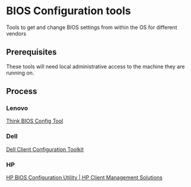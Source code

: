 # BIOS Configuration tools

Tools to get and change BIOS settings from within the OS for different vendors

## Prerequisites

These tools will need local administrative access to the machine they are running on.

## Process

### Lenovo

[Think BIOS Config Tool](https://docs.lenovocdrt.com/#/tbct/tbct_top)

### Dell

[Dell Client Configuration Toolkit](https://www.dell.com/support/kbdoc/en-us/000134806/how-to-install-use-dell-client-configuration-toolkit)

### HP

[HP BIOS Configuration Utility | HP Client Management Solutions](https://ftp.ext.hp.com/pub/caps-softpaq/cmit/HP_BCU.html)

